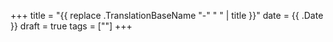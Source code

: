 +++
title = "{{ replace .TranslationBaseName "-" " " | title }}"
date = {{ .Date }}
draft = true
tags = [""]
+++
